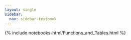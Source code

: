 ```yaml
---
layout: single
sidebar:
  nav: sidebar-textbook
---
```


{% include notebooks-html/Functions_and_Tables.html %}
